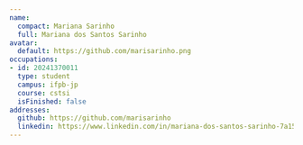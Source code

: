 ```yaml
---
name:
  compact: Mariana Sarinho
  full: Mariana dos Santos Sarinho
avatar:
  default: https://github.com/marisarinho.png
occupations:
- id: 20241370011
  type: student
  campus: ifpb-jp
  course: cstsi
  isFinished: false
addresses:
  github: https://github.com/marisarinho
  linkedin: https://www.linkedin.com/in/mariana-dos-santos-sarinho-7a15a52bb/
---
```


